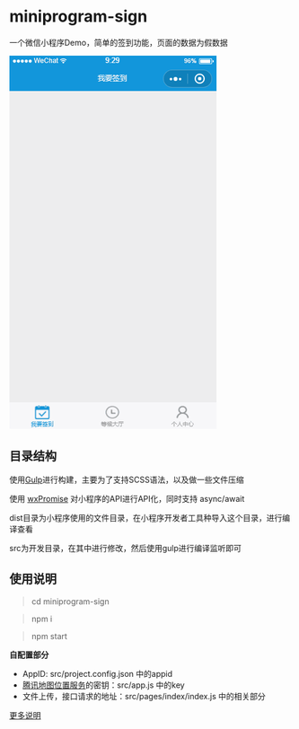 # miniprogram-sign

一个微信小程序Demo，简单的签到功能，页面的数据为假数据

![](./demo.gif)

## 目录结构

使用[Gulp](https://www.gulpjs.com.cn/)进行构建，主要为了支持SCSS语法，以及做一些文件压缩

使用 [wxPromise](https://github.com/youngjuning/wxPromise) 对小程序的API进行API化，同时支持 async/await

dist目录为小程序使用的文件目录，在小程序开发者工具种导入这个目录，进行编译查看

src为开发目录，在其中进行修改，然后使用gulp进行编译监听即可

## 使用说明

> cd miniprogram-sign

> npm i

> npm start

**自配置部分**

- AppID: src/project.config.json 中的appid
- [腾讯地图位置服务](https://lbs.qq.com/qqmap_wx_jssdk/index.html)的密钥：src/app.js 中的key
- 文件上传，接口请求的地址：src/pages/index/index.js 中的相关部分

[更多说明](dd)
